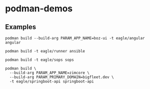 # podman-demos

## Examples

```
podman build --build-arg PARAM_APP_NAME=boz-ui -t eagle/angular angular
```

```
podman build -t eagle/runner ansible
```

```
podman build -t eagle/sops sops
```

```
podman build \
  --build-arg PARAM_APP_NAME=zimcore \
  --build-arg PARAM_PRIMARY_DOMAIN=bigfleet.dev \
  -t eagle/springboot-api springboot-api
```